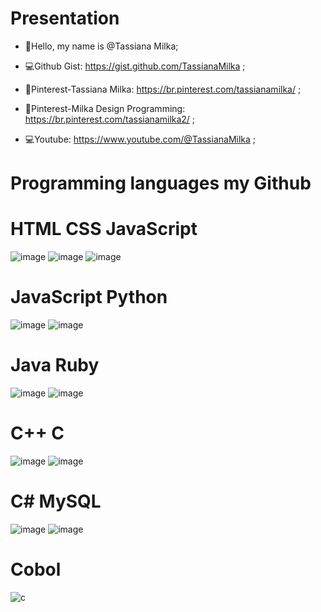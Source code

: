 #  Presentation

- 👋Hello, my name is @Tassiana Milka;


- 💻Github Gist: https://gist.github.com/TassianaMilka ;
- 📄Pinterest-Tassiana Milka: https://br.pinterest.com/tassianamilka/ ;
- 📄Pinterest-Milka Design Programming: https://br.pinterest.com/tassianamilka2/ ;
- 💻Youtube: https://www.youtube.com/@TassianaMilka ;


# Programming languages my Github
 
# HTML                                                                                      CSS                                                                                        JavaScript

![image](https://github.com/user-attachments/assets/44739744-005f-47fc-bde5-0fd18a7d8fd5)  ![image](https://github.com/user-attachments/assets/80e0d8c9-c71d-4d3b-8215-70d0143cc5a3)    ![image](https://github.com/user-attachments/assets/de8db759-a6a3-4640-85f3-0810b8eece08)

# JavaScript                                                                                Python                                                                             

![image](https://github.com/user-attachments/assets/de8db759-a6a3-4640-85f3-0810b8eece08)  ![image](https://github.com/user-attachments/assets/9c564f35-761e-441b-ba89-2fd232e67527)


#  Java                                                                                      Ruby

 ![image](https://github.com/user-attachments/assets/b9a21e00-6078-4c48-ae79-fca8e397737f)   ![image](https://github.com/user-attachments/assets/62830250-797b-431a-90a1-27a3cdf4b404)

#        C++                                                                                            C

![image](https://github.com/user-attachments/assets/a8f9f377-f349-4035-b243-a5116277bbd5)   ![image](https://github.com/user-attachments/assets/769d5871-92ec-4a3c-b369-3f526191b3d9)



# C#                                                                                        MySQL

![image](https://github.com/user-attachments/assets/6cb2ccde-638b-461a-977b-4fddd387152b)   ![image](https://github.com/user-attachments/assets/bff0e5d5-4f92-4d7d-94d4-3ca8ddc1d6a1)


# Cobol

![c](https://github.com/user-attachments/assets/5c18894c-3e91-4a23-b383-5b5090c36818)


